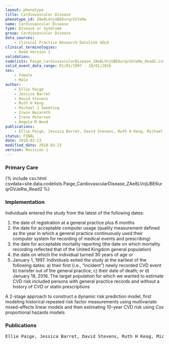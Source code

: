 ```yaml
---
layout: phenotype
title: Cardiovascular Disease
phenotype_id: ZAe8LVnjUBE6urqrGVJeRw
name: Cardiovascular Disease
type: Disease or Syndrome                   
group: Cardiovascular Disease
data_sources:
    - Clinical Practice Research Datalink GOLD
clinical_terminologies:
    - Read Version 2
validation:
codelists: Paige_CardiovascularDisease_ZAe8LVnjUBE6urqrGVJeRw_Read2.csv
valid_event_data_range: 01/01/1997 - 18/01/2016
sex:
    - Female
    - Male
author: 
    - Ellie Paige
    - Jessica Barret
    - David Stevens
    - Ruth H Keog
    - Michael J Sweeting
    - Irwin Nazareth
    - Irene Petersen
    - Angela M Wood
publications:
    - Ellie Paige, Jessica Barret, David Stevens, Ruth H Keog, Michael J Sweeting, Irwin Nazareth, Irene Petersen, Angela M Wood, Landmark Models for Optimizing the Use of Repeated Measurements of Risk Factors in Electronic Health Records to Predict Future Disease Risk. American Journal of Epidemiology, 187(7), 1530-1538 (2018).
status: FINAL
date: 2018-03-23
modified_date: 2018-03-23
version: Revision 1
---
```


### Primary Care

{% include csv.html csvdata=site.data.codelists.Paige_CardiovascularDisease_ZAe8LVnjUBE6urqrGVJeRw_Read2 %}

### Implementation

Individuals entered the study from the latest of the following
dates: 
1) the date of registration at a general practice plus 6 months
2) the date for acceptable computer usage (quality measurement defined as the year in which a general practice continuously used their computer system for recording of medical events and prescribing) 
3) the date for acceptable mortality reporting (the date on which mortality recording reflected that of the United Kingdom general population) 
4) the date on which the individual turned 30 years of age 
   or 
5) January 1, 1997. Individuals exited the study at the earliest of the following dates:
	a) their first (i.e., “incident”) newly recorded CVD event
	b) transfer out of the general practice; 
	c) their date of death; 
	   or 
	d) January 18, 2016. The target population for which we wanted to estimate CVD risk included persons with general practice records and without a history of CVD or statin prescriptions

A 2-stage approach to construct a dynamic risk prediction model, first modeling historical repeated risk factor measurements using multivariate mixed-effects linear models and then estimating 10-year CVD risk using Cox proportional hazards models

### Publications

<pre>
Ellie Paige, Jessica Barret, David Stevens, Ruth H Keog, Michael J Sweeting, Irwin Nazareth, Irene Petersen, Angela M Wood, "Landmark Models for Optimizing the Use of Repeated Measurements of Risk Factors in Electronic Health Records to Predict Future Disease Risk. American Journal of Epidemiology". 187(7), 1530-1538, 2018.

</pre>
